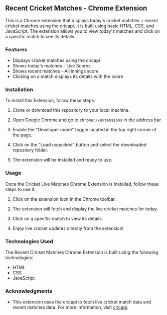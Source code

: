 ##  Recent Cricket Matches - Chrome Extension

This is a Chrome extension that displays today's cricket matches + recent cricket matches using the cricapi. It is built using basic HTML, CSS, and JavaScript. The extension allows you to view today's matches and click on a specific match to see its details.

### Features

- Displays cricket matches using the cricapi
- Shows today's matches - Live Scores
- Shows recent matches - All innings score
- Clicking on a match displays its details with the score

### Installation

To install this Extension, follow these steps:

1. Clone or download this repository to your local machine.

2. Open Google Chrome and go to `chrome://extensions` in the address bar.

3. Enable the "Developer mode" toggle located in the top right corner of the page.

4. Click on the "Load unpacked" button and select the downloaded repository folder.

5. The extension will be installed and ready to use.

### Usage

Once the Cricket Live Matches Chrome Extension is installed, follow these steps to use it:

1. Click on the extension icon in the Chrome toolbar.

2. The extension will fetch and display the live cricket matches for today.

3. Click on a specific match to view its details.

4. Enjoy live cricket updates directly from the extension!

### Technologies Used

The Recent Cricket Matches Chrome Extension is built using the following technologies:

- HTML
- CSS
- JavaScript

### Acknowledgments

- This extension uses the cricapi to fetch live cricket match data and recent matches data. For more information, visit [cricapi](https://www.cricapi.com/).
